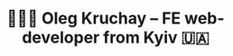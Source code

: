 ---
title: '👨🏻‍💻 Oleg Kruchay – FE web-developer from Kyiv 🇺🇦'
url: 'https://olegkruchay.com'
tags: ['Front-End Developer', 'Nuxt', 'Contentful', 'Personal']
nsfw: false
rss: true
---